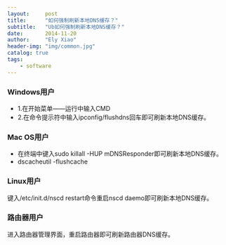 ```yaml
---
layout:     post
title:      "如何强制刷新本地DNS缓存？"
subtitle:   "Ub如何强制刷新本地DNS缓存？"
date:       2014-11-20
author:     "Ely Xiao"
header-img: "img/common.jpg"
catalog: true
tags:
    - software
---
```


### Windows用户
* 1.在开始菜单——运行中输入CMD
* 2.在命令提示符中输入ipconfig/flushdns回车即可刷新本地DNS缓存。

### Mac OS用户
* 在终端中键入sudo killall -HUP mDNSResponder即可刷新本地DNS缓存。
* dscacheutil -flushcache

### Linux用户
键入/etc/init.d/nscd restart命令重启nscd daemo即可刷新本地DNS缓存。

### 路由器用户
进入路由器管理界面，重启路由器即可刷新路由器DNS缓存。
